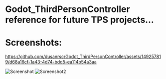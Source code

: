 # Godot_ThirdPersonController reference for future TPS projects...

# Screenshots:
https://github.com/dusanrsc/Godot_ThirdPersonController/assets/149257819/d68a16cf-1a43-4d74-bdd5-ea114b54a3aa

![Screenshot](https://github.com/dusanrsc/Godot_ThirdPersonController/assets/149257819/6bfc70b0-96d9-4574-941d-02b129ce6d2c)
![Screenshot2](https://github.com/dusanrsc/Godot_ThirdPersonController/assets/149257819/a5a0a47f-8a6a-42ea-971d-3240e3083972)

